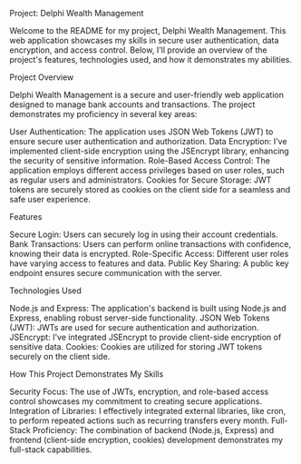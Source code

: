 Project: Delphi Wealth Management

Welcome to the README for my project, Delphi Wealth Management. 
This web application showcases my skills in secure user authentication, data encryption, and access control. 
Below, I'll provide an overview of the project's features, technologies used, and how it demonstrates my abilities.

Project Overview

Delphi Wealth Management is a secure and user-friendly web application designed to manage bank accounts and transactions. 
The project demonstrates my proficiency in several key areas:

User Authentication: The application uses JSON Web Tokens (JWT) to ensure secure user authentication and authorization.
Data Encryption: I've implemented client-side encryption using the JSEncrypt library, enhancing the security of sensitive information.
Role-Based Access Control: The application employs different access privileges based on user roles, such as regular users and administrators.
Cookies for Secure Storage: JWT tokens are securely stored as cookies on the client side for a seamless and safe user experience.

Features

Secure Login: Users can securely log in using their account credentials.
Bank Transactions: Users can perform online transactions with confidence, knowing their data is encrypted.
Role-Specific Access: Different user roles have varying access to features and data.
Public Key Sharing: A public key endpoint ensures secure communication with the server.

Technologies Used

Node.js and Express: The application's backend is built using Node.js and Express, enabling robust server-side functionality.
JSON Web Tokens (JWT): JWTs are used for secure authentication and authorization.
JSEncrypt: I've integrated JSEncrypt to provide client-side encryption of sensitive data.
Cookies: Cookies are utilized for storing JWT tokens securely on the client side.


How This Project Demonstrates My Skills

Security Focus: The use of JWTs, encryption, and role-based access control showcases my commitment to creating secure applications.
Integration of Libraries: I effectively integrated external libraries, like cron, to perform repeated actions such as recurring transfers every month.
Full-Stack Proficiency: The combination of backend (Node.js, Express) and frontend (client-side encryption, cookies) development demonstrates my full-stack capabilities.

